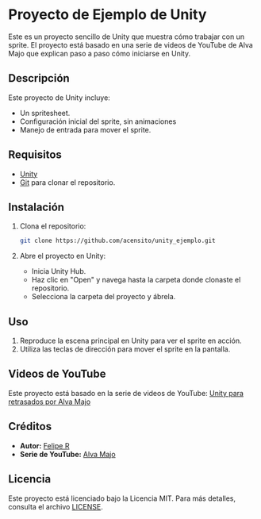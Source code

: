 # Proyecto de Ejemplo de Unity

Este es un proyecto sencillo de Unity que muestra cómo trabajar con un sprite. El proyecto está basado en una serie de videos de YouTube de Alva Majo que explican paso a paso cómo iniciarse en Unity.

## Descripción

Este proyecto de Unity incluye:

- Un spritesheet.
- Configuración inicial del sprite, sin animaciones
- Manejo de entrada para mover el sprite.

## Requisitos

- [Unity](https://unity.com/)
- [Git](https://git-scm.com/) para clonar el repositorio.

## Instalación

1. Clona el repositorio:

    ```bash
    git clone https://github.com/acensito/unity_ejemplo.git
    ```

2. Abre el proyecto en Unity:

    - Inicia Unity Hub.
    - Haz clic en "Open" y navega hasta la carpeta donde clonaste el repositorio.
    - Selecciona la carpeta del proyecto y ábrela.

## Uso

1. Reproduce la escena principal en Unity para ver el sprite en acción.
2. Utiliza las teclas de dirección para mover el sprite en la pantalla.

## Videos de YouTube

Este proyecto está basado en la serie de videos de YouTube:
[Unity para retrasados por Alva Majo](https://www.youtube.com/watch?v=IT7vDqm4xiY&list=PLBKhQHSDLHb_pHZh82jks6QE4vPUrOgh5)


## Créditos

- **Autor:** [Felipe R](https://github.com/acensito)
- **Serie de YouTube:** [Alva Majo](https://www.youtube.com/@AlvaMajo)

## Licencia

Este proyecto está licenciado bajo la Licencia MIT. Para más detalles, consulta el archivo [LICENSE](LICENSE).

